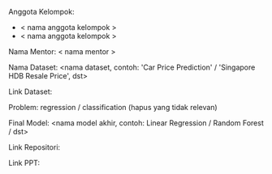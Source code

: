 Anggota Kelompok:
- < nama anggota kelompok > 
- < nama anggota kelompok > 

Nama Mentor: < nama mentor > 

Nama Dataset: <nama dataset, contoh: 'Car Price Prediction' / 'Singapore HDB Resale Price', dst>

Link Dataset: <link dataset>

Problem: regression / classification (hapus yang tidak relevan)

Final Model: <nama model akhir, contoh: Linear Regression / Random Forest / dst>

Link Repositori: <link menuju repositori ini>

Link PPT: <link presentasi dalam google slides> 
